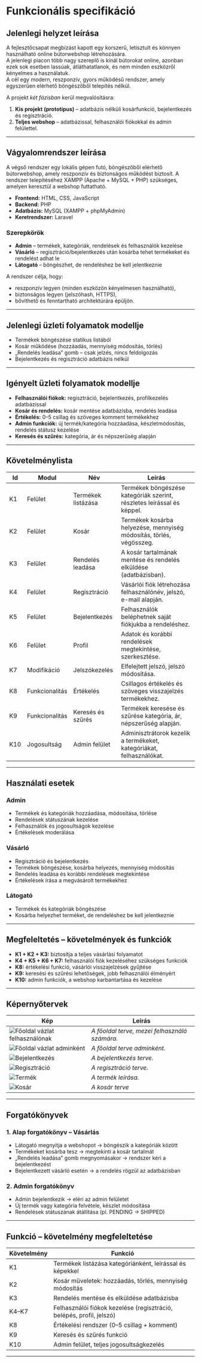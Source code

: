 # Funkcionális specifikáció

## Jelenlegi helyzet leírása
A fejlesztőcsapat megbízást kapott egy korszerű, letisztult és könnyen használható online bútorwebshop létrehozására.  
A jelenlegi piacon több nagy szereplő is kínál bútorokat online, azonban ezek sok esetben lassúak, átláthatatlanok, és nem minden eszközről kényelmes a használatuk.  
A cél egy modern, reszponzív, gyors működésű rendszer, amely egyszerűen elérhető böngészőből telepítés nélkül.  

A projekt *két fázisban* kerül megvalósításra:
1. **Kis projekt (prototípus)** – adatbázis nélküli kosárfunkció, bejelentkezés és regisztráció.
2. **Teljes webshop** – adatbázissal, felhasználói fiókokkal és admin felülettel.

---

## Vágyalomrendszer leírása
A végső rendszer egy lokális gépen futó, böngészőből elérhető bútorwebshop, amely reszponzív és biztonságos működést biztosít. A rendszer telepítéséhez XAMPP (Apache + MySQL + PHP) szükséges, amelyen keresztül a webshop futtatható.

- **Frontend:** HTML, CSS, JavaScript  
- **Backend:** PHP  
- **Adatbázis:** MySQL (XAMPP + phpMyAdmin) 
- **Keretrendszer:** Laravel

### Szerepkörök
- **Admin** – termékek, kategóriák, rendelések és felhasználók kezelése  
- **Vásárló** – regisztráció/bejelentkezés után kosárba tehet termékeket és rendelést adhat le  
- **Látogató** – böngészhet, de rendeléshez be kell jelentkeznie  

A rendszer célja, hogy:
- reszponzív legyen (minden eszközön kényelmesen használható),  
- biztonságos legyen (jelszóhash, HTTPS),  
- bővíthető és fenntartható architektúrára épüljön.  

---

## Jelenlegi üzleti folyamatok modellje
- Termékek böngészése statikus listából  
- Kosár működése (hozzáadás, mennyiség módosítás, törlés)  
- „Rendelés leadása” gomb – csak jelzés, nincs feldolgozás  
- Bejelentkezés és regisztráció adatbázis nélkül

---

## Igényelt üzleti folyamatok modellje
- **Felhasználói fiókok:** regisztráció, bejelentkezés, profilkezelés adatbázissal  
- **Kosár és rendelés:** kosár mentése adatbázisba, rendelés leadása  
- **Értékelés:** 0–5 csillag és szöveges komment termékekhez  
- **Admin funkciók:** új termék/kategória hozzáadása, készletmódosítás, rendelés státusz kezelése  
- **Keresés és szűrés:** kategória, ár és népszerűség alapján  

---

## Követelménylista
| Id  | Modul        | Név                | Leírás                                                                 |
|-----|--------------|--------------------|------------------------------------------------------------------------|
| K1  | Felület      | Termékek listázása | Termékek böngészése kategóriák szerint, részletes leírással és képpel. |
| K2  | Felület      | Kosár              | Termékek kosárba helyezése, mennyiség módosítás, törlés, végösszeg.    |
| K3  | Felület      | Rendelés leadása   | A kosár tartalmának mentése és rendelés elküldése (adatbázisban).      |
| K4  | Felület      | Regisztráció       | Vásárlói fiók létrehozása felhasználónév, jelszó, e-mail alapján.      |
| K5  | Felület      | Bejelentkezés      | Felhasználók beléphetnek saját fiókjukba a rendeléshez.                |
| K6  | Felület      | Profil             | Adatok és korábbi rendelések megtekintése, szerkesztése.               |
| K7  | Modifikáció  | Jelszókezelés      | Elfelejtett jelszó, jelszó módosítása.                                 |
| K8  | Funkcionalitás | Értékelés        | Csillagos értékelés és szöveges visszajelzés termékekhez.              |
| K9  | Funkcionalitás | Keresés és szűrés| Termékek keresése és szűrése kategória, ár, népszerűség alapján.       |
| K10 | Jogosultság  | Admin felület      | Adminisztrátorok kezelik a termékeket, kategóriákat, felhasználókat.   |

---

## Használati esetek
### Admin
- Termékek és kategóriák hozzáadása, módosítása, törlése  
- Rendelések státuszának kezelése  
- Felhasználók és jogosultságok kezelése  
- Értékelések moderálása  

### Vásárló
- Regisztráció és bejelentkezés  
- Termékek böngészése, kosárba helyezés, mennyiség módosítás  
- Rendelés leadása és korábbi rendelések megtekintése  
- Értékelések írása a megvásárolt termékekhez  

### Látogató
- Termékek és kategóriák böngészése  
- Kosárba helyezhet terméket, de rendeléshez be kell jelentkeznie  

---

## Megfeleltetés – követelmények és funkciók
- **K1 + K2 + K3:** biztosítja a teljes vásárlási folyamatot  
- **K4 + K5 + K6 + K7:** felhasználói fiók kezeléséhez szükséges funkciók  
- **K8:** értékelési funkció, vásárlói visszajelzések gyűjtése  
- **K9:** keresési és szűrési lehetőségek, jobb felhasználói élményért  
- **K10:** admin funkciók, a webshop karbantartása és kezelése  

---
## Képernyőtervek
| Kép | Leírás |
|-----|--------|
| ![Főoldal vázlat felhasználónak](images/mainmenu.jpg) | *A főoldal terve, mezei felhasználó számára.* |
| ![Főoldal vázlat adminként](images/adminmainmenu.jpg)| *A főoldal terve adminként.* |
| ![Bejelentkezés](images/login.jpg) | *A bejelentkezés terve.* |
| ![Regisztráció](images/signin.jpg) | *A regisztráció terve.* |
| ![Termék](images/itemexample.jpg) | *A termék leírása.* |
| ![Kosár](images/bagcheckout.jpg) | *A kosár terve* |
---

## Forgatókönyvek
### 1. Alap forgatókönyv – Vásárlás
- Látogató megnyitja a webshopot → böngészik a kategóriák között  
- Termékeket kosárba tesz → megtekinti a kosár tartalmát  
- „Rendelés leadása” gomb megnyomásakor → rendszer kéri a bejelentkezést  
- Bejelentkezett vásárló esetén → a rendelés rögzül az adatbázisban  

### 2. Admin forgatókönyv
- Admin bejelentkezik → eléri az admin felületet  
- Új termék vagy kategória felvétele, készlet módosítása  
- Rendelések státuszának átállítása (pl. PENDING → SHIPPED)  

---

## Funkció – követelmény megfeleltetése
| Követelmény | Funkció |
|-------------|----------|
| K1          | Termékek listázása kategóriánként, leírással és képekkel |
| K2          | Kosár műveletek: hozzáadás, törlés, mennyiség módosítás |
| K3          | Rendelés mentése és elküldése adatbázisba |
| K4–K7       | Felhasználói fiókok kezelése (regisztráció, belépés, profil, jelszó) |
| K8          | Értékelési rendszer (0–5 csillag + komment) |
| K9          | Keresés és szűrés funkció |
| K10         | Admin felület, teljes jogosultságkezelés |

---
